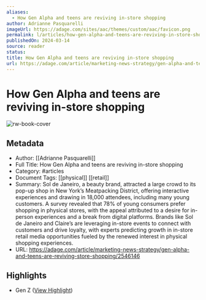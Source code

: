 ```yaml
---
aliases:
  - How Gen Alpha and teens are reviving in-store shopping
author: Adrianne Pasquarelli
imageUrl: https://adage.com/sites/aac/themes/custom/aac/favicon.png
permalink: l/articles/how-gen-alpha-and-teens-are-reviving-in-store-shopping
publishedOn: 2024-03-14
source: reader
status: 
title: How Gen Alpha and teens are reviving in-store shopping
url: https://adage.com/article/marketing-news-strategy/gen-alpha-and-teens-are-reviving-store-shopping/2546146
---
```

# How Gen Alpha and teens are reviving in-store shopping

![rw-book-cover](https://adage.com/sites/aac/themes/custom/aac/favicon.png)

## Metadata

- Author: [[Adrianne Pasquarelli]]
- Full Title: How Gen Alpha and teens are reviving in-store shopping
- Category: #articles
- Document Tags: [[physical]] [[retail]]
- Summary: Sol de Janeiro, a beauty brand, attracted a large crowd to its pop-up shop in New York’s Meatpacking District, offering interactive experiences and drawing in 18,000 attendees, including many young customers. A survey revealed that 78% of young consumers prefer shopping in physical stores, with the appeal attributed to a desire for in-person experiences and a break from digital platforms. Brands like Sol de Janeiro and Claire’s are leveraging in-store events to connect with customers and drive loyalty, with experts predicting growth in in-store retail media opportunities fueled by the renewed interest in physical shopping experiences.
- URL: https://adage.com/article/marketing-news-strategy/gen-alpha-and-teens-are-reviving-store-shopping/2546146

## Highlights

- Gen Z ([View Highlight](https://read.readwise.io/read/01hsbcja9e3zrk0a0m69ecmj67))
